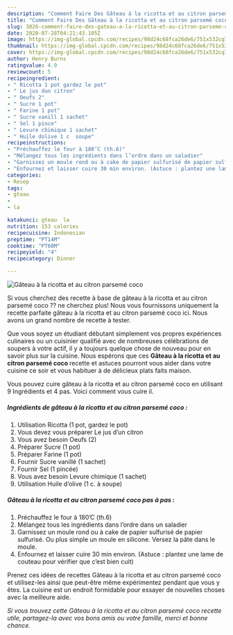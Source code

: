 ```yaml
---
description: "Comment Faire Des Gâteau à la ricotta et au citron parsemé coco"
title: "Comment Faire Des Gâteau à la ricotta et au citron parsemé coco"
slug: 3026-comment-faire-des-gateau-a-la-ricotta-et-au-citron-parseme-coco
date: 2020-07-28T04:21:43.105Z
image: https://img-global.cpcdn.com/recipes/98d24c68fca26de6/751x532cq70/gateau-a-la-ricotta-et-au-citron-parseme-coco-photo-principale-de-la-recette.jpg
thumbnail: https://img-global.cpcdn.com/recipes/98d24c68fca26de6/751x532cq70/gateau-a-la-ricotta-et-au-citron-parseme-coco-photo-principale-de-la-recette.jpg
cover: https://img-global.cpcdn.com/recipes/98d24c68fca26de6/751x532cq70/gateau-a-la-ricotta-et-au-citron-parseme-coco-photo-principale-de-la-recette.jpg
author: Henry Burns
ratingvalue: 4.9
reviewcount: 5
recipeingredient:
- " Ricotta 1 pot gardez le pot"
- " Le jus dun citron"
- " Oeufs 2"
- " Sucre 1 pot"
- " Farine 1 pot"
- " Sucre vanill 1 sachet"
- " Sel 1 pince"
- " Levure chimique 1 sachet"
- " Huile dolive 1 c  soupe"
recipeinstructions:
- "Préchauffez le four à 180’C (th.6)"
- "Mélangez tous les ingrédients dans l’ordre dans un saladier"
- "Garnissez un moule rond ou à cake de papier sulfurisé de papier sulfurisé. Ou plus simple un moule en silicone. Versez la pâte dans le moule."
- "Enfournez et laisser cuire 30 min environ. (Astuce : plantez une lame de couteau pour vérifier que c’est bien cuit)"
categories:
- Resep
tags:
- gteau
- 
- la

katakunci: gteau  la 
nutrition: 153 calories
recipecuisine: Indonesian
preptime: "PT14M"
cooktime: "PT60M"
recipeyield: "4"
recipecategory: Dinner

---
```



![Gâteau à la ricotta et au citron parsemé coco](https://img-global.cpcdn.com/recipes/98d24c68fca26de6/751x532cq70/gateau-a-la-ricotta-et-au-citron-parseme-coco-photo-principale-de-la-recette.jpg)

Si vous cherchez des recette à base de gâteau à la ricotta et au citron parsemé coco ?? ne cherchez plus! Nous vous fournissons uniquement la recette parfaite gâteau à la ricotta et au citron parsemé coco ici. Nous avons un grand nombre de recette à tester.

Que vous soyez un étudiant débutant simplement vos propres expériences culinaires ou un cuisinier qualifié avec de nombreuses célébrations de soupers à votre actif, il y a toujours quelque chose de nouveau pour en savoir plus sur la cuisine. Nous espérons que ces <strong> Gâteau à la ricotta et au citron parsemé coco </strong> recette et astuces pourront vous aider dans votre cuisine ce soir et vous habituer à de délicieux plats faits maison.

<!--inarticleads1-->

Vous pouvez cuire gâteau à la ricotta et au citron parsemé coco en utilisant 9 Ingrédients et 4 pas. Voici comment vous cuire il.

##### Ingrédients de gâteau à la ricotta et au citron parsemé coco :

1. Utilisation  Ricotta (1 pot, gardez le pot)
1. Vous devez vous préparer  Le jus d’un citron
1. Vous avez besoin  Oeufs (2)
1. Préparer  Sucre (1 pot)
1. Préparer  Farine (1 pot)
1. Fournir  Sucre vanillé (1 sachet)
1. Fournir  Sel (1 pincée)
1. Vous avez besoin  Levure chimique (1 sachet)
1. Utilisation  Huile d’olive (1 c. à soupe)




<!--inarticleads2-->

##### Gâteau à la ricotta et au citron parsemé coco pas à pas :

1. Préchauffez le four à 180’C (th.6)
1. Mélangez tous les ingrédients dans l’ordre dans un saladier
1. Garnissez un moule rond ou à cake de papier sulfurisé de papier sulfurisé. Ou plus simple un moule en silicone. Versez la pâte dans le moule.
1. Enfournez et laisser cuire 30 min environ. (Astuce : plantez une lame de couteau pour vérifier que c’est bien cuit)




<!--inarticleads1-->

<p>
Prenez ces idées de recettes Gâteau à la ricotta et au citron parsemé coco et utilisez-les ainsi que peut-être même expérimentez pendant que vous y êtes. La cuisine est un endroit formidable pour essayer de nouvelles choses avec la meilleure aide.
</p>

<p>
<i>Si vous trouvez cette Gâteau à la ricotta et au citron parsemé coco recette utile, partagez-la avec vos bons amis ou votre famille, merci et bonne chance.</i>
</p>
